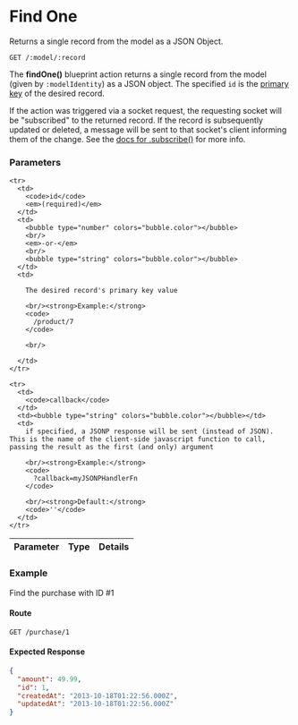 # Find One

Returns a single record from the model as a JSON Object.

```
GET /:model/:record
```

<!--
<table>
  <thead>
    <tr>
      <th colspan="2">Blueprint Routes</th>
    </tr>
    <tr>
      <th>Type</th>
      <th>URL</th>
    </tr>
  </thead>
  <tbody>
    <tr>
      <td>REST</td>
      <td>
        <code>GET /:modelIdentity/:id</code>
      </td>
    </tr>
    <tr>
      <td>Shortcut</td>
      <td>
        <code>GET /:modelIdentity/findOne/:id</code>
      </td>
    </tr>
  </tbody>
</table>
-->

The **findOne()** blueprint action returns a single record from the model (given by `:modelIdentity`) as a JSON object.  The specified `id` is the [primary key](http://en.wikipedia.org/wiki/Unique_key) of the desired record.

If the action was triggered via a socket request, the requesting socket will be "subscribed" to the returned record.  If the record is subsequently updated or deleted, a message will be sent to that socket's client informing them of the change.  See the [docs for .subscribe()](https://github.com/balderdashy/sails-docs/blob/master/reference/ModelMethods.md#subscriberequestrecordscontexts) for more info.


### Parameters

<table>
  <thead>
    <tr>
      <th>Parameter</th>
      <th>Type</th>
      <th>Details</th>
    </tr>
  </thead>
  <tbody>

    <tr>
      <td>
        <code>id</code>
        <em>(required)</em>
      </td>
      <td>
        <bubble type="number" colors="bubble.color"></bubble>
        <br/>
        <em>-or-</em>
        <br/>
        <bubble type="string" colors="bubble.color"></bubble>
      </td>
      <td>

        The desired record's primary key value

        <br/><strong>Example:</strong>
        <code>
          /product/7
        </code>

        <br/>

      </td>
    </tr>

    <tr>
      <td>
        <code>callback</code>
      </td>
      <td><bubble type="string" colors="bubble.color"></bubble></td>
      <td>
        if specified, a JSONP response will be sent (instead of JSON).  This is the name of the client-side javascript function to call, passing the result as the first (and only) argument

        <br/><strong>Example:</strong>
        <code>
          ?callback=myJSONPHandlerFn
        </code>

        <br/><strong>Default:</strong>
        <code>''</code>
      </td>
    </tr>

  </tbody>
</table>


### Example
Find the purchase with ID #1

#### Route
`GET /purchase/1`


#### Expected Response

 ```json
 {
   "amount": 49.99,
   "id": 1,
   "createdAt": "2013-10-18T01:22:56.000Z",
   "updatedAt": "2013-10-18T01:22:56.000Z"
 }
 ```

<docmeta name="uniqueID" value="FindOne259267">
<docmeta name="displayName" value="find one">

